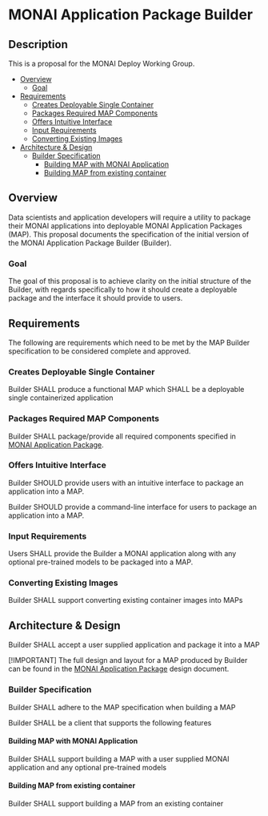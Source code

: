 # MONAI Application Package Builder

## Description

This is a proposal for the MONAI Deploy Working Group.

- [Overview](#overview)
  - [Goal](#goal)
- [Requirements](#requirements)
  - [Creates Deployable Single Container](#creates-deployable-single-container)
  - [Packages Required MAP Components](#packages-required-map-components)
  - [Offers Intuitive Interface](#offers-intuitive-interface)
  - [Input Requirements](#input-requirements)
  - [Converting Existing Images](#converting-existing-images)
- [Architecture & Design](#architecture--design)
  - [Builder Specification](#builder-specification)
    - [Building MAP with MONAI Application](#building-map-with-monai-application)
    - [Building MAP from existing container](#building-map-from-existing-container)

## Overview
Data scientists and application developers will require a utility to package their MONAI applications into deployable MONAI Application Packages (MAP). This proposal documents the specification of the initial version of the MONAI Application Package Builder (Builder).

### Goal

The goal of this proposal is to achieve clarity on the initial  structure of the Builder, with regards specifically to how it should create a deployable package and the interface it should provide to users.

##  Requirements

The following are requirements which need to be met by the MAP Builder specification to be considered complete and approved.

### Creates Deployable Single Container

Builder SHALL produce a functional MAP which SHALL be a deployable single containerized application

### Packages Required MAP Components

Builder SHALL package/provide all required components specified in [MONAI Application Package](./monai-application-package.md). 

### Offers Intuitive Interface

Builder SHOULD provide users with an intuitive interface to package an application into a MAP.

Builder SHOULD provide a command-line interface for users to package an application into a MAP.

### Input Requirements

Users SHALL provide the Builder a MONAI application along with any optional pre-trained models to be packaged into a MAP. 

### Converting Existing Images

Builder SHALL support converting existing container images into MAPs

## Architecture & Design

Builder SHALL accept a user supplied application and package it into a MAP

[!IMPORTANT]
The full design and layout for a MAP produced by Builder can be found in the [MONAI Application Package](./monai-application-package.md) design document.

### Builder Specification

Builder SHALL adhere to the MAP specification when building a MAP

Builder SHALL be a client that supports the following features

#### Building MAP with MONAI Application

Builder SHALL support building a MAP with a user supplied MONAI application and any optional pre-trained models

#### Building MAP from existing container

Builder SHALL support building a MAP from an existing container
